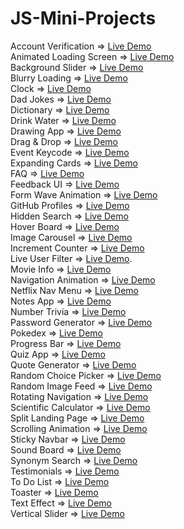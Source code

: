 # JS-Mini-Projects
Account Verification => <a href="https://codepen.io/ayezabashir/full/oNQBNVZ" target="_blank">Live Demo</a>
<br/>
Animated Loading Screen => [Live Demo](https://codepen.io/ayezabashir/full/MWPNgdx)<br/>
Background Slider => [Live Demo](https://backgroundslider--ayezabashir.repl.co/) <br/>
Blurry Loading => [Live Demo](https://codepen.io/ayezabashir442/full/rNqzBNK) <br/>
Clock => [Live Demo](https://codepen.io/ayezabashir/full/qBJGRVx)<br/>
Dad Jokes => [Live Demo](https://codepen.io/ayezabashir442/full/qBJVmWo) <br/>
Dictionary => [Live Demo](https://codepen.io/ayezabashir/full/RwEbPZL) <br/>
Drink Water => [Live Demo](https://codepen.io/ayezabashir/full/MWPPyaE)<br/>
Drawing App => [Live Demo](https://codepen.io/ayezabashir/full/MWPNYjJ)<br/>
Drag & Drop => [Live Demo](https://codepen.io/ayezabashir/full/jOeoXmm)<br/>
Event Keycode => [Live Demo](https://codepen.io/ayezabashir/full/GRYyvZM)<br/>
Expanding Cards => [Live Demo](https://codepen.io/ayezabashir442/full/eYPpKrX)<br/>
FAQ => [Live Demo](https://codepen.io/ayezabashir/full/wvYpqER)<br/>
Feedback UI => [Live Demo](https://codepen.io/ayezabashir/full/vYQWXZq)<br/>
Form Wave Animation => [Live Demo](https://codepen.io/ayezabashir442/full/ZEqXbeN)<br/>
GitHub Profiles => [Live Demo](https://codepen.io/ayezabashir/pen/Poxovaq)<br/>
Hidden Search => [Live Demo](https://codepen.io/ayezabashir442/full/jOewrBj)<br/>
Hover Board => [Live Demo](https://codepen.io/ayezabashir/full/zYMNYwg)<br/>
Image Carousel => [Live Demo](https://codepen.io/ayezabashir/full/qBQNwXM) <br/>
Increment Counter => [Live Demo](https://codepen.io/ayezabashir/full/MWPQNgB)<br/>
Live User Filter => [Live Demo](https://codepen.io/ayezabashir/full/oNQGgvm).<br/>
Movie Info => [Live Demo](https://codepen.io/ayezabashir/full/poxxGoR)<br/>
Navigation Animation => [Live Demo](https://codepen.io/ayezabashir/full/bGmLrwL) <br/>
Netflix Nav Menu => [Live Demo](https://codepen.io/ayezabashir/full/OJagPxO)<br/>
Notes App => [Live Demo](https://codepen.io/ayezabashir/full/ExOPyxX)<br/>
Number Trivia => [Live Demo](https://codepen.io/ayezabashir/full/ZEVGNPM)<br/>
Password Generator => [Live Demo](https://codepen.io/ayezabashir/full/BaGNxzm)<br/>
Pokedex => [Live Demo](https://codepen.io/ayezabashir/full/JjeWdLa)<br/>
Progress Bar => [Live Demo](https://codepen.io/ayezabashir442/full/eYPJwyO) <br/>
Quiz App => [Live Demo](https://codepen.io/ayezabashir/full/LYXzVOb)<br/>
Quote Generator => [Live Demo](https://codepen.io/ayezabashir/pen/ZEVEGwz) <br/>
Random Choice Picker => [Live Demo](https://codepen.io/ayezabashir/full/QWZQbBy) <br/>
Random Image Feed => [Live Demo](https://codepen.io/ayezabashir/full/BaGGWEp)<br/>
Rotating Navigation => [Live Demo](https://codepen.io/ayezabashir442/full/NWOgNXY) <br/>
Scientific Calculator => [Live Demo](https://codepen.io/ayezabashir/pen/GRYJKOO)<br/>
Split Landing Page => [Live Demo](https://split-landing-page.ayezabashir.repl.co/)<br/>
Scrolling Animation => [Live Demo](https://codepen.io/ayezabashir442/full/YzJxpaw) <br/>
Sticky Navbar => [Live Demo](https://codepen.io/ayezabashir/full/BaqXYyz) <br/>
Sound Board => [Live Demo](https://soundboard.ayezabashir.repl.co/) <br/>
Synonym Search => [Live Demo](https://codepen.io/ayezabashir/pen/yLGJVKO)<br/>
Testimonials => [Live Demo](https://codepen.io/ayezabashir/full/VwVORdw) <br/>
To Do List => [Live Demo](https://codepen.io/ayezabashir/full/abROoLv) <br/>
Toaster => [Live Demo](https://codepen.io/ayezabashir/full/ZEqgNKo)<br/>
Text Effect => [Live Demo](https://codepen.io/ayezabashir/full/YzRKjmE) <br/>
Vertical Slider => [Live Demo](https://codepen.io/ayezabashir/full/KKrMawL) <br/>

